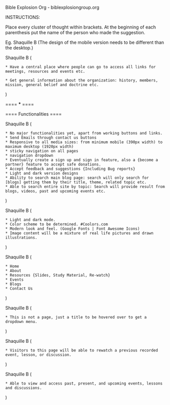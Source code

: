 Bible Explosion Org - biblexplosiongroup.org

INSTRUCTIONS:

Place every cluster of thought within brackets.
At the beginning of each parenthesis put the name of the person who made the suggestion.

Eg.
Shaquille B (The design of the mobile version needs to be different than the desktop.)

<!-- Purpose -->

Shaquille B (

    * Have a central place where people can go to access all links for meetings, resources and events etc.

    * Get general information about the organization: history, members, mission, general belief and doctrine etc.

)

==== **\*** ====

==== Functionalities ====

Shaquille B (

    * No major functionalities yet, apart from working buttons and links.
    * Send Emails through contact us buttons
    * Responsive to all media sizes: from minimum mobile (390px width) to maximum desktop (1920px width)
    * sticky navigation on all pages
    * navigation dropdown
    * Eventually create a sign up and sign in feature, also a {become a partner} feature to accept safe donations.
    * Accept feedback and suggestions {Including Bug reports}
    * Light and dark version designs
    * Ability to search main blog page: search will only search for [blogs] getting them by their title, theme, related topic etc.
    * Able to search entire site by topic: Search will provide result from blogs, videos, past and upcoming events etc.

)

 <!-- ***** -->

<!-- Overall Layout & Design -->

Shaquille B (

    * Light and dark mode.
    * Color scheme to be determined. #Coolors.com
    * Modern look and feel. (Google Fonts | Font Awesome Icons)
    * Image content will be a mixture of real life pictures and drawn illustrations.

)

<!-- ***** -->

<!-- Pages -->

Shaquille B (

    * Home
    * About
    * Resources {Slides, Study Material, Re-watch}
    * Events
    * Blogs
    * Contact Us

)

<!-- Home -->
<!-- ***** -->

<!-- About -->
<!-- ***** -->

<!-- Resources -->

Shaquille B (

    * This is not a page, just a title to be hovered over to get a dropdown menu.

)

<!-- Slides -->
<!-- ***** -->

<!-- Study Material -->
<!-- ***** -->

<!-- Re-watch -->

Shaquille B (

    * Visitors to this page will be able to rewatch a previous recorded event, lesson, or discussion.

)

<!-- ***** -->

<!-- End of Resources Page -->

<!-- Events -->

Shaquille B (

    * Able to view and access past, present, and upcoming events, lessons and discussions.

)

<!-- ***** -->

<!-- Blogs -->
<!-- ***** -->

<!-- Contact Us -->
<!-- ***** -->

<!-- ***** -->
